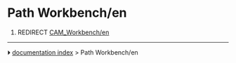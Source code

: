 # Path Workbench/en
1.  REDIRECT [CAM_Workbench/en](CAM_Workbench/en.md)



---
⏵ [documentation index](../README.md) > Path Workbench/en
